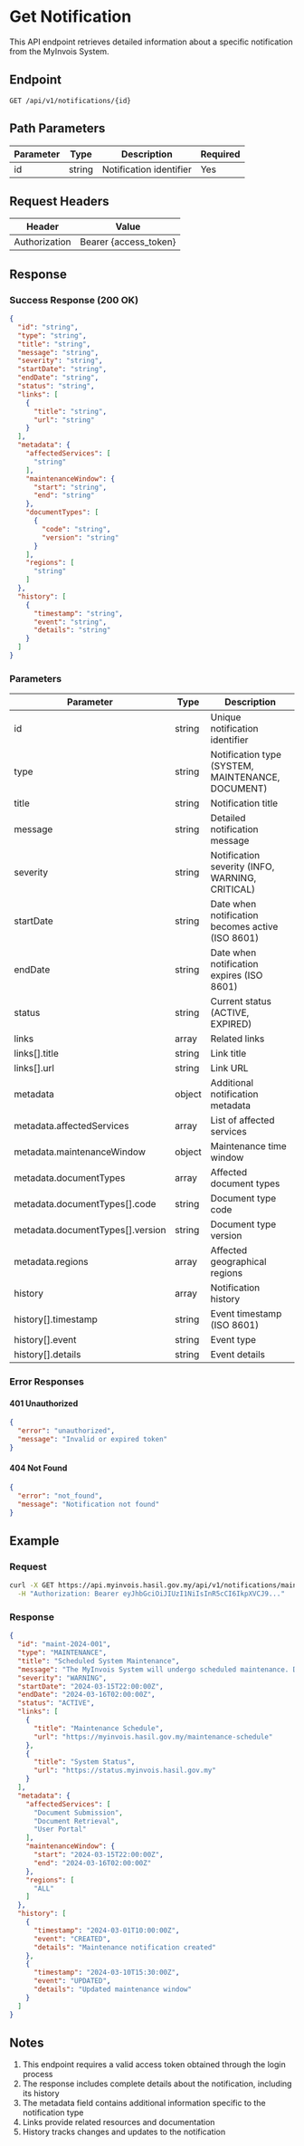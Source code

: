 # Get Notification

This API endpoint retrieves detailed information about a specific notification from the MyInvois System.

## Endpoint

```
GET /api/v1/notifications/{id}
```

## Path Parameters

| Parameter | Type | Description | Required |
|-----------|------|-------------|-----------|
| id | string | Notification identifier | Yes |

## Request Headers

| Header | Value |
|--------|-------|
| Authorization | Bearer {access_token} |

## Response

### Success Response (200 OK)

```json
{
  "id": "string",
  "type": "string",
  "title": "string",
  "message": "string",
  "severity": "string",
  "startDate": "string",
  "endDate": "string",
  "status": "string",
  "links": [
    {
      "title": "string",
      "url": "string"
    }
  ],
  "metadata": {
    "affectedServices": [
      "string"
    ],
    "maintenanceWindow": {
      "start": "string",
      "end": "string"
    },
    "documentTypes": [
      {
        "code": "string",
        "version": "string"
      }
    ],
    "regions": [
      "string"
    ]
  },
  "history": [
    {
      "timestamp": "string",
      "event": "string",
      "details": "string"
    }
  ]
}
```

### Parameters

| Parameter | Type | Description |
|-----------|------|-------------|
| id | string | Unique notification identifier |
| type | string | Notification type (SYSTEM, MAINTENANCE, DOCUMENT) |
| title | string | Notification title |
| message | string | Detailed notification message |
| severity | string | Notification severity (INFO, WARNING, CRITICAL) |
| startDate | string | Date when notification becomes active (ISO 8601) |
| endDate | string | Date when notification expires (ISO 8601) |
| status | string | Current status (ACTIVE, EXPIRED) |
| links | array | Related links |
| links[].title | string | Link title |
| links[].url | string | Link URL |
| metadata | object | Additional notification metadata |
| metadata.affectedServices | array | List of affected services |
| metadata.maintenanceWindow | object | Maintenance time window |
| metadata.documentTypes | array | Affected document types |
| metadata.documentTypes[].code | string | Document type code |
| metadata.documentTypes[].version | string | Document type version |
| metadata.regions | array | Affected geographical regions |
| history | array | Notification history |
| history[].timestamp | string | Event timestamp (ISO 8601) |
| history[].event | string | Event type |
| history[].details | string | Event details |

### Error Responses

#### 401 Unauthorized

```json
{
  "error": "unauthorized",
  "message": "Invalid or expired token"
}
```

#### 404 Not Found

```json
{
  "error": "not_found",
  "message": "Notification not found"
}
```

## Example

### Request

```bash
curl -X GET https://api.myinvois.hasil.gov.my/api/v1/notifications/maint-2024-001 \
  -H "Authorization: Bearer eyJhbGciOiJIUzI1NiIsInR5cCI6IkpXVCJ9..."
```

### Response

```json
{
  "id": "maint-2024-001",
  "type": "MAINTENANCE",
  "title": "Scheduled System Maintenance",
  "message": "The MyInvois System will undergo scheduled maintenance. During this period, the system will be unavailable.",
  "severity": "WARNING",
  "startDate": "2024-03-15T22:00:00Z",
  "endDate": "2024-03-16T02:00:00Z",
  "status": "ACTIVE",
  "links": [
    {
      "title": "Maintenance Schedule",
      "url": "https://myinvois.hasil.gov.my/maintenance-schedule"
    },
    {
      "title": "System Status",
      "url": "https://status.myinvois.hasil.gov.my"
    }
  ],
  "metadata": {
    "affectedServices": [
      "Document Submission",
      "Document Retrieval",
      "User Portal"
    ],
    "maintenanceWindow": {
      "start": "2024-03-15T22:00:00Z",
      "end": "2024-03-16T02:00:00Z"
    },
    "regions": [
      "ALL"
    ]
  },
  "history": [
    {
      "timestamp": "2024-03-01T10:00:00Z",
      "event": "CREATED",
      "details": "Maintenance notification created"
    },
    {
      "timestamp": "2024-03-10T15:30:00Z",
      "event": "UPDATED",
      "details": "Updated maintenance window"
    }
  ]
}
```

## Notes

1. This endpoint requires a valid access token obtained through the login process
2. The response includes complete details about the notification, including its history
3. The metadata field contains additional information specific to the notification type
4. Links provide related resources and documentation
5. History tracks changes and updates to the notification 